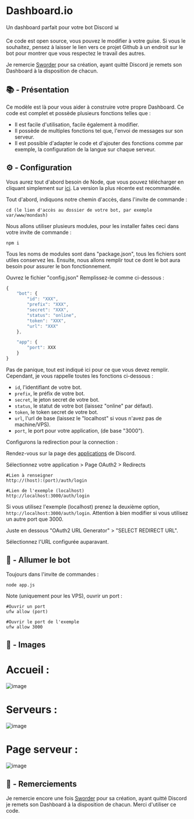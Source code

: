 # Dashboard.io
Un dashboard parfait pour votre bot Discord 📊

Ce code est open source, vous pouvez le modifier à votre guise. Si vous le souhaitez, pensez à laisser le lien vers ce projet Github à un endroit sur le bot pour montrer que vous respectez le travail des autres.

Je remercie [Sworder](http://mathieugallais.me/) pour sa création, ayant quitté Discord je remets son Dashboard à la disposition de chacun.

## 📚 - Présentation

Ce modèle est là pour vous aider à construire votre propre Dashboard.
Ce code est complet et possède plusieurs fonctions telles que :

- Il est facile d'utilisation, facile également à modifier.
- Il possède de multiples fonctions tel que, l'envoi de messages sur son serveur.
- Il est possible d'adapter le code et d'ajouter des fonctions comme par exemple, la configuration de la langue sur chaque serveur.

## ⚙️ - Configuration

Vous aurez tout d'abord besoin de Node, que vous pouvez télécharger en cliquant simplement sur [ici](https://nodejs.org/en/download/). La version la plus récente est recommandée.

Tout d'abord, indiquons notre chemin d'accès, dans l'invite de commande :

```
cd (le lien d'accès au dossier de votre bot, par exemple var/www/mondash)
```

Nous allons utiliser plusieurs modules, pour les installer faites ceci dans votre invite de commande :

```
npm i
```

Tous les noms de modules sont dans "package.json", tous les fichiers sont utiles conservez les.
Ensuite, nous allons remplir tout ce dont le bot aura besoin pour assurer le bon fonctionnement.

Ouvrez le fichier "config.json"
Remplissez-le comme ci-dessous :

```js
{
	"bot": {
		"id": "XXX",
		"prefix": "XXX",
		"secret": "XXX",
		"status": "online",
		"token": "XXX",
		"url": "XXX"
	},

	"app": {
		"port": XXX
	}
}
```

Pas de panique, tout est indiqué ici pour ce que vous devez remplir.
Cependant, je vous rappelle toutes les fonctions ci-dessous :

- `id`, l'identifiant de votre bot.
- `prefix`, le préfix de votre bot.
- `secret`, le jeton secret de votre bot.
- `status`, le statut de votre bot (laissez "online" par défaut).
- `token`, le token secret de votre bot.
- `url`, l'url de base (laissez le "localhost" si vous n'avez pas de machine/VPS).
- `port`, le port pour votre application, (de base "3000").

Configurons la redirection pour la connection :

Rendez-vous sur la page des [applications](https://discordapp.com/developers/applications) de Discord.

Sélectionnez votre application > Page OAuth2 > Redirects 

```
#Lien à renseigner
http://(host):(port)/auth/login

#Lien de l'exemple (localhost)
http://localhost:3000/auth/login
```

Si vous utilisez l'exemple (localhost) prenez la deuxième option, `http://localhost:3000/auth/login`.
Attention à bien modifier si vous utilisez un autre port que 3000.

Juste en dessous "OAuth2 URL Generator" > "SELECT REDIRECT URL".

Sélectionnez l'URL configurée auparavant.

## 🚀 - Allumer le bot

Toujours dans l'invite de commandes :

```
node app.js
```

Note (uniquement pour les VPS), ouvrir un port :

```
#Ouvrir un port
ufw allow (port)

#Ouvrir le port de l'exemple
ufw allow 3000
```

## 📸 - Images

# Accueil :

![image](https://cdn.discordapp.com/attachments/617499955652984855/705402891376001184/home.png)

# Serveurs : 

![image](https://cdn.discordapp.com/attachments/617499955652984855/705402884300341299/guilds.PNG)

# Page serveur :

![image](https://cdn.discordapp.com/attachments/617499955652984855/705402877379608606/conf.PNG)

## 🔮 - Remerciements

Je remercie encore une fois [Sworder](http://mathieugallais.me/) pour sa création, ayant quitté Discord je remets son Dashboard à la disposition de chacun.
Merci d'utiliser ce code.
